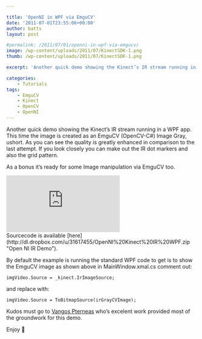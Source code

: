 ```yaml
---

title: 'OpenNI in WPF via EmguCV'
date: '2011-07-01T23:55:06+00:00'
author: batts
layout: post

#permalink: /2011/07/01/openni-in-wpf-via-emgucv/
image: /wp-content/uploads/2011/07/KinectSDK-1.png
thumb: /wp-content/uploads/2011/07/KinectSDK-1.png

excerpt: 'Another quick demo showing the Kinect’s IR stream running in a WPF app. This time the image is created as an EmguCV (OpenCV-C#) Image Gray, ushort.'

categories:
    - Tutorials
tags:
    - EmguCV
    - Kinect
    - OpenCV
    - OpenNI
---
```


Another quick demo showing the Kinect’s IR stream running in a WPF app. This time the image is created as an EmguCV (OpenCV-C#) Image Gray, ushort. As you can see the quality is greatly enhanced in comparison to the last attempt. If you look closely you can make out the IR dot markers and also the grid pattern.

As a bonus it’s ready for some Image manipulation via EmguCV too.

<div class="video-container"><iframe allowfullscreen="" frameborder="0" src="https://www.youtube.com/embed/rwNMWQ4Cme4?rel=0"></iframe></div>Sourcecode is available [here](http://dl.dropbox.com/u/31617455/OpenNI%20Kinect%20IR%20WPF.zip "Open NI IR Demo").

By default the example is running the standard WPF code to get is to show the EmguCV image as shown above in MainWindow.xmal.cs comment out:

```
imgVideo.Source = _kinect.IrImageSource;
```

and replace with:

```
imgVideo.Source = ToBitmapSource(irGrayCVImage);
```

Kudos must go to [Vangos Pterneas](http://www.studentguru.gr/blogs/vangos/archive/2011/01/28/kinect-and-wpf-getting-the-raw-and-depth-image-using-openni.aspx) who’s excelent work provided most of the groundwork for this demo.

Enjoy 🙂